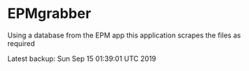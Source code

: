 # EPMgrabber
Using a database from the EPM app this application scrapes the files as required


Latest backup: Sun Sep 15 01:39:01 UTC 2019
